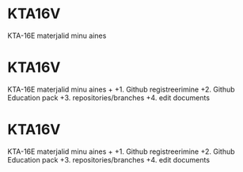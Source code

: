 # KTA16V
KTA-16E materjalid minu aines

 # KTA16V
  KTA-16E materjalid minu aines
 +
 +1. Github registreerimine
 +2. Github Education pack
 +3. repositories/branches
 +4. edit documents
 
  # KTA16V
  KTA-16E materjalid minu aines
 +
 +1. Github registreerimine
 +2. Github Education pack
 +3. repositories/branches
 +4. edit documents
